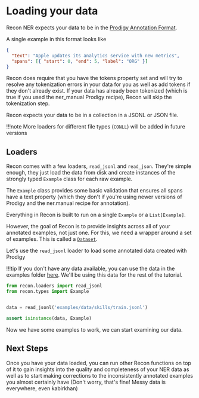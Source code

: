 # Loading your data

Recon NER expects your data to be in the [Prodigy Annotation Format](https://prodi.gy/docs/api-interfaces#ner).

A single example in this format looks like

```JSON
{
  "text": "Apple updates its analytics service with new metrics",
  "spans": [{ "start": 0, "end": 5, "label": "ORG" }]
}
```

Recon does require that you have the tokens property set and will try to resolve any tokenization errors in your
data for you as well as add tokens if they don't already exist. If your data has already been tokenized (which is true if you used the ner_manual Prodigy recipe), Recon will skip the tokenization step.

Recon expects your data to be in a collection in a JSONL or JSON file.

!!!note
    More loaders for different file types (`CONLL`) will be added in future versions


## Loaders

Recon comes with a few loaders, `read_jsonl` and `read_json`. They're simple enough, they just load the data from disk and create instances of the strongly typed `Example` class for each raw example.

The `Example` class provides some basic validation that ensures all spans have a text property (which they don't if you're using newer versions of Prodigy and the ner.manual recipe for annotation).

Everything in Recon is built to run on a single `Example` or a `List[Example]`.

However, the goal of Recon is to provide insights across all of your annotated examples, not just one. For this, we need a wrapper around a set of examples. This is called a [`Dataset`](/api/dataset).

Let's use the `read_jsonl` loader to load some annotated data created with Prodigy

!!!tip
    If you don't have any data available, you can use the data in the examples folder [here](https://github.com/kabirkhan/reconner/tree/master/examples/data/skills). We'll be using this data for the rest of the tutorial.

```python
from recon.loaders import read_jsonl
from recon.types import Example


data = read_jsonl('examples/data/skills/train.jsonl')

assert isinstance(data, Example)
```

Now we have some examples to work, we can start examining our data.

## Next Steps

Once you have your data loaded, you can run other Recon functions on top of it to gain insights into the quality and completeness of your NER data as well as to start making corrections to the inconsistently annotated examples you almost certainly have (Don't worry, that's fine! Messy data is everywhere, even kabirkhan)
